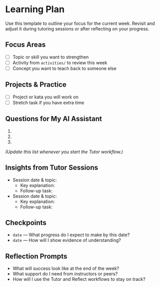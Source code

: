 # Learning Plan

Use this template to outline your focus for the current week. Revisit and adjust it during tutoring sessions or after reflecting on your progress.

## Focus Areas
- [ ] Topic or skill you want to strengthen
- [ ] Activity from `activities/` to review this week
- [ ] Concept you want to teach back to someone else

## Projects & Practice
- [ ] Project or kata you will work on
- [ ] Stretch task if you have extra time

## Questions for My AI Assistant
1. 
2. 
3. 

_(Update this list whenever you start the Tutor workflow.)_

## Insights from Tutor Sessions
- Session date & topic:
  - Key explanation:
  - Follow-up task:
- Session date & topic:
  - Key explanation:
  - Follow-up task:

## Checkpoints
- `date` — What progress do I expect to make by this date?
- `date` — How will I show evidence of understanding?

## Reflection Prompts
- What will success look like at the end of the week?
- What support do I need from instructors or peers?
- How will I use the Tutor and Reflect workflows to stay on track?
